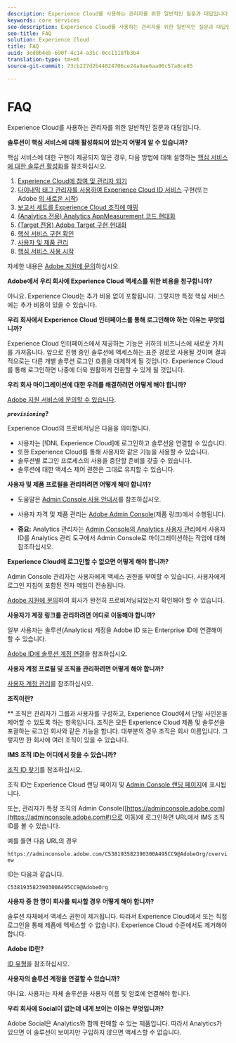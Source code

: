 ```yaml
---
description: Experience Cloud를 사용하는 관리자를 위한 일반적인 질문과 대답입니다.
keywords: core services
seo-description: Experience Cloud를 사용하는 관리자를 위한 일반적인 질문과 대답입니다.
seo-title: FAQ
solution: Experience Cloud
title: FAQ
uuid: 3ed0b4eb-690f-4c14-a31c-0cc1118fb3b4
translation-type: tm+mt
source-git-commit: 73cb227d2b44024706ce24a9ae6aa06c57a8ce85

---
```



# FAQ

Experience Cloud를 사용하는 관리자를 위한 일반적인 질문과 대답입니다.

**솔루션이 핵심 서비스에 대해 활성화되어 있는지 어떻게 알 수 있습니까?**

핵심 서비스에 대한 구현이 제공되지 않은 경우, 다음 방법에 대해 설명하는 [핵심 서비스에 대한 솔루션 활성화](../core-services/core-services.md#concept_07ED1D5C64234E77976E6D572E78FB9C)를 참조하십시오.


1. [Experience Cloud에 참여 및 관리자 되기](../core-services/core-services.md#section_2423F0BD3DF642658103310EE5EA6154)
1. [다이내믹 태그 관리자를 사용하여 Experience Cloud ID 서비스](../core-services/core-services.md#section_3C9F6DF37C654D939625BB4D485E4354) 구현(또는 Adobe [의 새로운 시작](https://docs.adobe.com/content/help/en/launch/using/intro/get-started/quick-start.html))
1. [보고서 세트를 Experience Cloud 조직에 매핑](../core-services/core-services.md#concept_apg_zq2_rw)
1. [(Analytics 전용) Analytics AppMeasurement 코드 현대화](../core-services/core-services.md#section_1798D9D0F05C47E29816AC4EEB9A0913)
1. [(Target 전용) Adobe Target 구현 현대화](../core-services/core-services.md#section_C2F4493C7A36406DAE2266B429A4BD24)
1. [핵심 서비스 구현 확인](../core-services/core-services.md#section_E641782A0F4F44AF8C9C91216BE330D5)
1. [사용자 및 제품 관리](../core-services/core-services.md#section_B6E95F4E0E12483CB9DA99CBC0C5A4AF)
1. [핵심 서비스 사용 시작](../core-services/core-services.md#section_960C06093623462E8EA247B3E97274A1)




자세한 내용은 [Adobe 지원에 문의](https://helpx.adobe.com/marketing-cloud/contact-support.html)하십시오.

**Adobe에서 우리 회사에 Experience Cloud 액세스를 위한 비용을 청구합니까?**

아니요. Experience Cloud는 추가 비용 없이 포함됩니다. 그렇지만 특정 핵심 서비스에는 추가 비용이 있을 수 있습니다.

**우리 회사에서 Experience Cloud 인터페이스를 통해 로그인해야 하는 이유는 무엇입니까?**

Experience Cloud 인터페이스에서 제공하는 기능은 귀하의 비즈니스에 새로운 가치를 가져옵니다. 앞으로 진행 중인 솔루션에 액세스하는 표준 경로로 사용될 것이며 결과적으로는 다른 개별 솔루션 로그인 흐름을 대체하게 될 것입니다. Experience Cloud를 통해 로그인하면 나중에 더욱 원활하게 전환할 수 있게 될 것입니다.

**우리 회사 마이그레이션에 대한 우려를 해결하려면 어떻게 해야 합니까?**

[Adobe 지원 서비스에 문의할 수 있습니다](https://helpx.adobe.com/marketing-cloud/contact-support.html).

***`provisioning`*?**

Experience Cloud의 프로비저닝은 다음을 의미합니다.

* 사용자는 [!DNL Experience Cloud]에 로그인하고 솔루션을 연결할 수 있습니다.
* 또한 Experience Cloud를 통해 사용자와 같은 기능을 사용할 수 있습니다.
* 솔루션별 로그인 프로세스의 사용을 중단할 준비를 갖출 수 있습니다.
* 솔루션에 대한 액세스 제어 권한은 그대로 유지할 수 있습니다.

**사용자 및 제품 프로필을 관리하려면 어떻게 해야 합니까?**

* 도움말은 [Admin Console 사용 안내서](https://helpx.adobe.com/enterprise/administering/user-guide.html)를 참조하십시오.

* 사용자 자격 및 제품 관리는 [Adobe Admin Console](https://adminconsole.adobe.com/enterprise)(제품 링크)에서 수행됩니다.

* **중요:** Analytics 관리자는 [Admin Console의 Analytics 사용자 관리](https://docs.adobe.com/content/help/en/analytics/admin/user-product-management/user-management/migrate-users/c-migration-tool.html)에서 사용자 ID를 Analytics 관리 도구에서 Admin Console로 마이그레이션하는 작업에 대해 참조하십시오.

**Experience Cloud에 로그인할 수 없으면 어떻게 해야 합니까?**

Admin Console 관리자는 사용자에게 액세스 권한을 부여할 수 있습니다. 사용자에게 로그인 지침이 포함된 전자 메일이 전송됩니다.

[Adobe 지원에 문의](https://helpx.adobe.com/marketing-cloud/contact-support.html)하여 회사가 완전히 프로비저닝되었는지 확인해야 할 수 있습니다.

**사용자가 계정 링크를 관리하려면 어디로 이동해야 합니까?**

일부 사용자는 솔루션(Analytics) 계정을 Adobe ID 또는 Enterprise ID에 연결해야 할 수 있습니다.

[Adobe ID에 솔루션 계정 연결](../admin-getting-started/organizations.md#task_FD389E78640848919E247AC5E95B8369)을 참조하십시오.

**사용자 계정 프로필 및 조직을 관리하려면 어떻게 해야 합니까?**

[사용자 계정 관리](../admin-getting-started/organizations.md#topic_C31CB834F109465A82ED57FF0563B3F1)를 참조하십시오.

**조직이란?**

** 조직은 관리자가 그룹과 사용자를 구성하고, Experience Cloud에서 단일 사인온을 제어할 수 있도록 하는 항목입니다. 조직은 모든 Experience Cloud 제품 및 솔루션을 포괄하는 로그인 회사와 같은 기능을 합니다. 대부분의 경우 조직은 회사 이름입니다. 그렇지만 한 회사에 여러 조직이 있을 수 있습니다.

**IMS 조직 ID는 어디에서 찾을 수 있습니까?**

[조직 ID 찾기](organizations.md)를 참조하십시오.

조직 ID는 Experience Cloud 랜딩 페이지 및 [Admin Console 랜딩 페이지](https://adminconsole.adobe.com)에 표시됩니다.

또는, 관리자가 특정 조직의 Admin Console([https://adminconsole.adobe.com](https://adminconsole.adobe.com#)으로 이동)에 로그인하면 URL에서 IMS 조직 ID를 볼 수 있습니다.

예를 들면 다음 URL의 경우

`https://adminconsole.adobe.com/C538193582390300A495CC9@AdobeOrg/overview`

ID는 다음과 같습니다.

`C538193582390300A495CC9@AdobeOrg`

**사용자 중 한 명이 회사를 퇴사할 경우 어떻게 해야 합니까?**

솔루션 자체에서 액세스 권한이 제거됩니다. 따라서 Experience Cloud에서 또는 직접 로그인을 통해 제품에 액세스할 수 없습니다. Experience Cloud 수준에서도 제거해야 합니다.

**Adobe ID란?**

[ID 유형](https://helpx.adobe.com/enterprise/help/identity.html)을 참조하십시오.

**사용자의 솔루션 계정을 연결할 수 있습니까?**

아니요. 사용자는 자체 솔루션을 사용자 이름 및 암호에 연결해야 합니다.

**우리 회사에 Social이 없는데 내게 보이는 이유는 무엇입니까?**

Adobe Social은 Analytics와 함께 판매할 수 있는 제품입니다. 따라서 Analytics가 있으면 이 솔루션이 보이지만 구입하지 않으면 액세스할 수 없습니다.